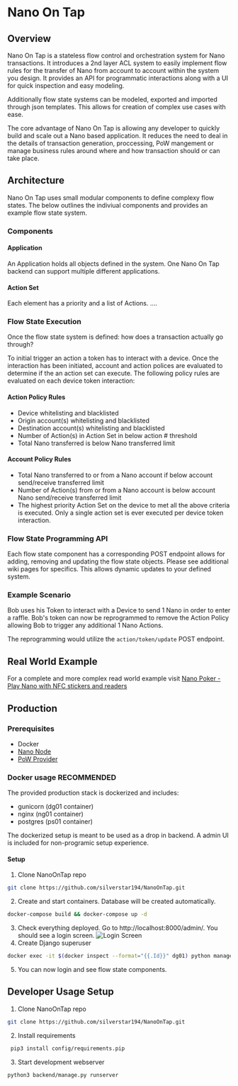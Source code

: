 # Nano On Tap
## Overview
Nano On Tap is a stateless flow control and orchestration system for Nano transactions. It introduces a 2nd layer ACL system to easily implement flow rules for the transfer of Nano from account to account within the system you design. It provides an API for programmatic interactions along with a UI for quick inspection and easy modeling.

Additionally flow state systems can be modeled, exported and imported through json templates. This allows for creation of complex use cases with ease.

The core advantage of Nano On Tap is allowing any developer to quickly build and scale out a Nano based application. It reduces the need to deal in the details of transaction generation, proccessing, PoW mangement or manage business rules around where and how transaction should or can take place.

## Architecture
Nano On Tap uses small modular components to define complexy flow states. The below outlines the indiviual components and provides an example flow state system.

### Components
#### Application
An Application holds all objects defined in the system. One Nano On Tap backend can support multiple different applications.

#### Action Set
Each element has a priority and a list of Actions.
....

### Flow State Execution
Once the flow state system is defined: how does a transaction actually go through?

To initial trigger an action a token has to interact with a device. Once the interaction has been initiated, account and action polices are evaluated to determine if the an action set can execute. The following policy rules are evaluated on each device token interaction:

#### Action Policy Rules
* Device whitelisting and blacklisted
* Origin account(s) whitelisting and blacklisted
* Destination account(s) whitelisting and blacklisted
* Number of Action(s) in Action Set in below action # threshold
* Total Nano transferred is below Nano transferred limit

#### Account Policy Rules
* Total Nano transferred to or from a Nano account if below account send/receive transferred limit
* Number of Action(s) from or from a Nano account is below account Nano send/receive transferred limit
* The highest priority Action Set on the device to met all the above criteria is executed. Only a single action set is ever executed per device token interaction.

### Flow State Programming API
Each flow state component has a corresponding POST endpoint allows for adding, removing and updating the flow state objects. Please see additional wiki pages for specifics. This allows dynamic updates to your defined system.

### Example Scenario
Bob uses his Token to interact with a Device to send 1 Nano in order to enter a raffle. Bob's token can now be reprogrammed to remove the Action Policy allowing Bob to trigger any additional 1 Nano Actions.

The reprogramming would utilize the `action/token/update` POST endpoint.

## Real World Example

For a complete and more complex read world example visit [Nano Poker - Play Nano with NFC stickers and readers](https://github.com/silverstar194/NanoPoker)

## Production
### Prerequisites
* Docker
* [Nano Node](https://docs.nano.org/running-a-node/node-setup/)
* [PoW Provider](https://nanocenter.org/projects/dpow) 

### Docker usage **RECOMMENDED**
The provided production stack is dockerized and includes:
* gunicorn (dg01 container)
* nginx (ng01 container)
* postgres (ps01 container)

The dockerized setup is meant to be used as a drop in backend. A admin UI is included for non-programic setup experience.

#### Setup
1. Clone NanoOnTap repo

```sh
git clone https://github.com/silverstar194/NanoOnTap.git
```
2. Create and start containers. Database will be created automatically.
```sh
docker-compose build && docker-compose up -d
```
3. Check everything deployed. Go to http://localhost:8000/admin/. You should see a login screen.
![Login Screen](https://i.imgur.com/OFRk9Dg.png)
4. Create Django superuser
```sh
docker exec -it $(docker inspect --format="{{.Id}}" dg01) python manage.py createsuperuser
```
5. You can now login and see flow state components.

## Developer Usage Setup
1. Clone NanoOnTap repo
```sh
git clone https://github.com/silverstar194/NanoOnTap.git
```

2. Install requirements 
```sh
 pip3 install config/requirements.pip 
```

3. Start development webserver
```sh
python3 backend/manage.py runserver
```

